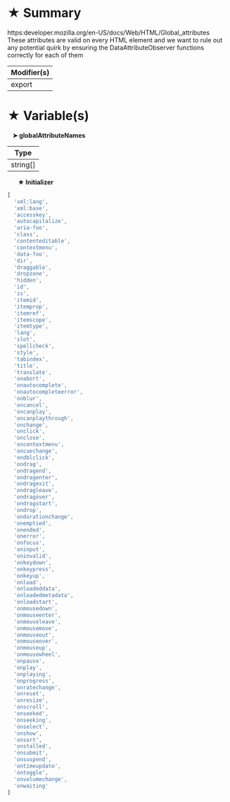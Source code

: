# &#9733; Summary

https:developer.mozilla.org/en-US/docs/Web/HTML/Global_attributes
These attributes are valid on every HTML element and we want to rule out any potential quirk by ensuring
the DataAttributeObserver functions correctly for each of them

| Modifier(s)                            |
|----------------------------------------|
| export |

# &#9733; Variable(s)

&nbsp;&nbsp; **&#10148; globalAttributeNames**

| Type                        |
|-----------------------------|
| string[] |

&nbsp;&nbsp;&nbsp;&nbsp;&nbsp; **&#9733; Initializer**

```ts
[
  'xml:lang',
  'xml:base',
  'accesskey',
  'autocapitalize',
  'aria-foo',
  'class',
  'contenteditable',
  'contextmenu',
  'data-foo',
  'dir',
  'draggable',
  'dropzone',
  'hidden',
  'id',
  'is',
  'itemid',
  'itemprop',
  'itemref',
  'itemscope',
  'itemtype',
  'lang',
  'slot',
  'spellcheck',
  'style',
  'tabindex',
  'title',
  'translate',
  'onabort',
  'onautocomplete',
  'onautocompleteerror',
  'onblur',
  'oncancel',
  'oncanplay',
  'oncanplaythrough',
  'onchange',
  'onclick',
  'onclose',
  'oncontextmenu',
  'oncuechange',
  'ondblclick',
  'ondrag',
  'ondragend',
  'ondragenter',
  'ondragexit',
  'ondragleave',
  'ondragover',
  'ondragstart',
  'ondrop',
  'ondurationchange',
  'onemptied',
  'onended',
  'onerror',
  'onfocus',
  'oninput',
  'oninvalid',
  'onkeydown',
  'onkeypress',
  'onkeyup',
  'onload',
  'onloadeddata',
  'onloadedmetadata',
  'onloadstart',
  'onmousedown',
  'onmouseenter',
  'onmouseleave',
  'onmousemove',
  'onmouseout',
  'onmouseover',
  'onmouseup',
  'onmousewheel',
  'onpause',
  'onplay',
  'onplaying',
  'onprogress',
  'onratechange',
  'onreset',
  'onresize',
  'onscroll',
  'onseeked',
  'onseeking',
  'onselect',
  'onshow',
  'onsort',
  'onstalled',
  'onsubmit',
  'onsuspend',
  'ontimeupdate',
  'ontoggle',
  'onvolumechange',
  'onwaiting'
]
```
